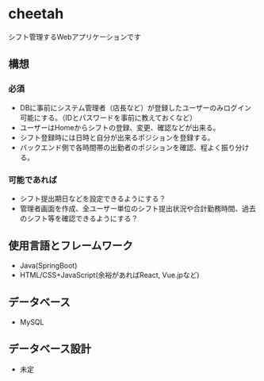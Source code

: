 # cheetah

シフト管理するWebアプリケーションです

## 構想

### 必須

- DBに事前にシステム管理者（店長など）が登録したユーザーのみログイン可能にする。（IDとパスワードを事前に教えておくなど）
- ユーザーはHomeからシフトの登録、変更、確認などが出来る。
- シフト登録時には日時と自分が出来るポジションを登録する。
- バックエンド側で各時間帯の出勤者のポジションを確認、程よく振り分ける。

### 可能であれば

- シフト提出期日などを設定できるようにする？
- 管理者画面を作成、全ユーザー単位のシフト提出状況や合計勤務時間、過去のシフト等を確認できるようにする？

## 使用言語とフレームワーク

- Java(SpringBoot)
- HTML/CSS+JavaScript(余裕があればReact, Vue.jpなど)

## データベース

- MySQL

## データベース設計

- 未定
